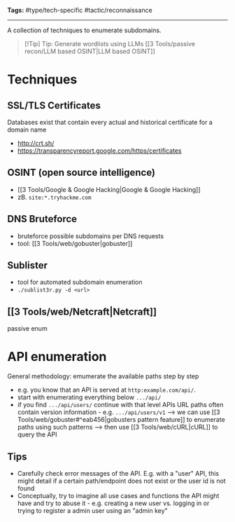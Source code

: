 **Tags:** #type/tech-specific #tactic/reconnaissance 

---
A collection of techniques to enumerate subdomains.

> [!Tip] Tip: Generate wordlists using LLMs
> [[3 Tools/passive recon/LLM based OSINT|LLM based OSINT]]
# Techniques
## SSL/TLS Certificates
Databases exist that contain every actual and historical certificate for a domain name
- http://crt.sh/
- https://transparencyreport.google.com/https/certificates
## OSINT (open source intelligence)
- [[3 Tools/Google & Google Hacking|Google & Google Hacking]]
- zB. `site:*.tryhackme.com`
## DNS Bruteforce
- bruteforce possible subdomains per DNS requests
- tool: [[3 Tools/web/gobuster|gobuster]]
## Sublister
- tool for automated subdomain enumeration
- `./sublist3r.py -d <url>`
## [[3 Tools/web/Netcraft|Netcraft]]
passive enum
# API enumeration
General methodology:
emumerate the available paths step by step
- e.g. you know that an API is served at `http:example.com/api/`. 
- start with enumerating everything below `.../api/`
- if you find `.../api/users/` continue with that level
APIs URL paths often contain version information - e.g. `.../api/users/v1`
--> we can use [[3 Tools/web/gobuster#^eab456|gobusters pattern feature]] to enumerate paths using such patterns
--> then use [[3 Tools/web/cURL|cURL]] to query the API
## Tips
- Carefully check error messages of the API. E.g. with a "user" API, this might detail if a certain path/endpoint does not exist or the user id is not found
- Conceptually, try to imagine all use cases and functions the API might have and try to abuse it - e.g. creating a new user vs. logging in or trying to register a admin user using an "admin key"

